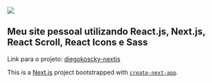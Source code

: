 ![](https://www.diegokoscky.com.br/imgs/externos/diegokoscky-nextjs.png)

## Meu site pessoal utilizando React.js, Next.js, React Scroll, React Icons e Sass

Link para o projeto: [diegokoscky-nextjs](https://diegokoscky-site-nextjs.vercel.app/)

This is a [Next.js](https://nextjs.org/) project bootstrapped with [`create-next-app`](https://github.com/vercel/next.js/tree/canary/packages/create-next-app).